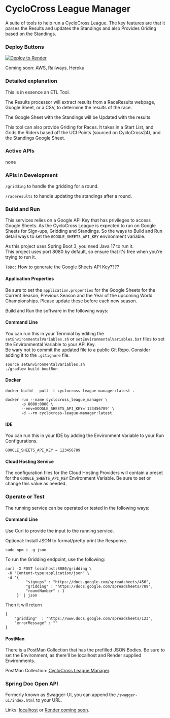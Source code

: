 # CycloCross League Manager

A suite of tools to help run a CycloCross League. The key features are that it parses the Results and updates the
Standings and also Provides Griding based on the Standings.

### Deploy Buttons

[![Deploy to Render](https://render.com/images/deploy-to-render-button.svg)](https://render.com/deploy?repo=https://github.com/lukegjpotter/CycloCrossLeagueManager)

Coming soon: AWS, Railways, Heroku

### Detailed explanation

This is in essence an ETL Tool.

The Results processor will extract results from a RaceResults webpage, Google Sheet, or a CSV, to determine the results
of the race.

The Google Sheet with the Standings will be Updated with the results.

This tool can also provide Griding for Races. It takes in a Start List, and Grids the Riders based off the UCI Points
(sourced on CycloCross24), and the Standings Google Sheet.

### Active APIs

none

### APIs in Development

`/gridding` to handle the gridding for a round.

`/raceresults` to handle updating the standings after a round.

### Build and Run

This services relies on a Google API Key that has privileges to access Google Sheets. As the CycloCross League is
expected to run on Google Sheets for Sign-ups, Gridding and Standings. So the ways to Build and Run detail ways to set
the `GOOGLE_SHEETS_API_KEY` environment variable.

As this project uses Spring Boot 3, you need Java 17 to run it.  
This project uses port 8080 by default, so ensure that it's free when you're trying to run it.

`ToDo:` How to generate the Google Sheets API Key????

#### Application Properties

Be sure to set the `application.properties` for the Google Sheets for the Current Season, Previous Season and the Year
of the upcoming World Championships. Please update these before each new season.

Build and Run the software in the following ways:

#### Command Line

You can run this in your Terminal by editing the `setEnvironmentalVariables.sh` or `setEnvironmentalVariables.bat`
files to set the Environmental Variable to your API Key.  
Be wary not to commit the updated file to a public Git Repo. Consider adding it to the `.gitignore` file.

    source setEnvironmentalVariables.sh
    ./gradlew build bootRun

#### Docker

    docker build --pull -t cyclocross-league-manager:latest .
    
    docker run --name cyclocross_league_manager \
           -p 8080:8080 \
           --env=GOOGLE_SHEETS_API_KEY='123456789' \
           -d --rm cyclocross-league-manager:latest

#### IDE

You can run this in your IDE by adding the Environment Variable to your Run Configurations.

    GOOGLE_SHEETS_API_KEY = 123456789

#### Cloud Hosting Service

The configuration files for the Cloud Hosting Providers will contain a preset for the `GOOGLE_SHEETS_API_KEY`
Environment Variable. Be sure to set or change this value as needed.

### Operate or Test

The running service can be operated or tested in the following ways:

#### Command Line

Use Curl to provide the input to the running service.

Optional: Install JSON to format/pretty print the Response.

    sudo npm i -g json

To run the Gridding endpoint, use the following:

    curl -X POST localhost:8080/gridding \
     -H 'Content-type:application/json' \
     -d '{
             "signups" : "https://docs.google.com/spreadsheets/456",
             "gridding" : "https://docs.google.com/spreadsheets/789",
             "roundNumber" : 1
         }' | json

Then it will return

    {
        "gridding"  : "https://www.docs.google.com/spreadsheets/123",
        "errorMessage" : ""
    }

#### PostMan

There is a PostMan Collection that has the prefilled JSON Bodies. Be sure to set the Environment, as there'll be
localhost and Render supplied Environments.

PostMan
Collection: [CycloCross League Manager](https://www.postman.com/bold-moon-552911/workspace/cyclocrossleaguemanager/collection/3947605-8ef74542-9ee1-4d3e-b0dc-8e2fa3788ce8?action=share&creator=3947605&active-environment=3947605-0c8caa03-52fc-4d0f-9b75-1de68e9cffab).

### Spring Doc Open API

Formerly known as Swagger-UI, you can append the `/swagger-ui/index.html` to your URL.

Links: [localhost](http://localhost:8080/swagger-ui/index.html)
or [Render coming soon](https://cyclocrossleaguemanager.onrender.com/swagger-ui/index.html).